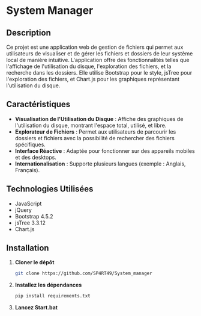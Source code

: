 # System Manager

## Description

Ce projet est une application web de gestion de fichiers qui permet aux utilisateurs de visualiser et de gérer les fichiers et dossiers de leur système local de manière intuitive. L'application offre des fonctionnalités telles que l'affichage de l'utilisation du disque, l'exploration des fichiers, et la recherche dans les dossiers. Elle utilise Bootstrap pour le style, jsTree pour l'exploration des fichiers, et Chart.js pour les graphiques représentant l'utilisation du disque.

## Caractéristiques

- **Visualisation de l'Utilisation du Disque** : Affiche des graphiques de l'utilisation du disque, montrant l'espace total, utilisé, et libre.
- **Explorateur de Fichiers** : Permet aux utilisateurs de parcourir les dossiers et fichiers avec la possibilité de rechercher des fichiers spécifiques.
- **Interface Réactive** : Adaptée pour fonctionner sur des appareils mobiles et des desktops.
- **Internationalisation** : Supporte plusieurs langues (exemple : Anglais, Français).

## Technologies Utilisées

- JavaScript
- jQuery
- Bootstrap 4.5.2
- jsTree 3.3.12
- Chart.js

## Installation


1. **Cloner le dépôt**
   ```bash
   git clone https://github.com/SP4RT49/System_manager

2. **Installez les dépendances**
   ```bash
   pip install requirements.txt

3. **Lancez Start.bat**